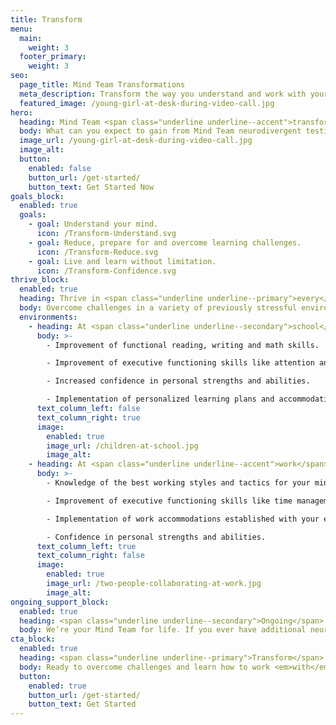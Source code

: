 ```yaml
---
title: Transform
menu:
  main:
    weight: 3
  footer_primary:
    weight: 3
seo:
  page_title: Mind Team Transformations
  meta_description: Transform the way you understand and work with your mind with the life-changing outcomes of Mind Team neurodivergent testing and treatment.
  featured_image: /young-girl-at-desk-during-video-call.jpg
hero:
  heading: Mind Team <span class="underline underline--accent">transformations</span>.
  body: What can you expect to gain from Mind Team neurodivergent testing and treatment services?
  image_url: /young-girl-at-desk-during-video-call.jpg
  image_alt:
  button:
    enabled: false
    button_url: /get-started/
    button_text: Get Started Now
goals_block:
  enabled: true
  goals:
    - goal: Understand your mind.
      icon: /Transform-Understand.svg
    - goal: Reduce, prepare for and overcome learning challenges.
      icon: /Transform-Reduce.svg
    - goal: Live and learn without limitation.
      icon: /Transform-Confidence.svg
thrive_block:
  enabled: true
  heading: Thrive in <span class="underline underline--primary">every</span> environment.
  body: Overcome challenges in a variety of previously stressful environments with the life-changing outcomes of working with Mind Team.
  environments:
    - heading: At <span class="underline underline--secondary">school</span>
      body: >-
        - Improvement of functional reading, writing and math skills.

        - Improvement of executive functioning skills like attention and concentration.

        - Increased confidence in personal strengths and abilities. 

        - Implementation of personalized learning plans and accommodations.
      text_column_left: false
      text_column_right: true
      image:
        enabled: true
        image_url: /children-at-school.jpg
        image_alt:
    - heading: At <span class="underline underline--accent">work</span>
      body: >-
        - Knowledge of the best working styles and tactics for your mind. 

        - Improvement of executive functioning skills like time management, prioritization and concentration.

        - Implementation of work accommodations established with your employer. 

        - Confidence in personal strengths and abilities.
      text_column_left: true
      text_column_right: false
      image:
        enabled: true
        image_url: /two-people-collaborating-at-work.jpg
        image_alt:
ongoing_support_block:
  enabled: true
  heading: <span class="underline underline--secondary">Ongoing</span> support
  body: We’re your Mind Team for life. If you ever have additional neurodivergent support needs, you can turn to the team who already knows your mind best and get the integrated, expert guidance you deserve.
cta_block:
  enabled: true
  heading: <span class="underline underline--primary">Transform</span> your life.
  body: Ready to overcome challenges and learn how to work <em>with</em> your mind? The process is simple! Get started by filling out our brief questionnaire.
  button:
    enabled: true
    button_url: /get-started/
    button_text: Get Started
---
```


